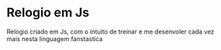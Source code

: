 # Relogio em Js
 Relogio criado em Js, com o intuito de treinar e me desenvoler cada vez mais nesta linguagem fanstastica
